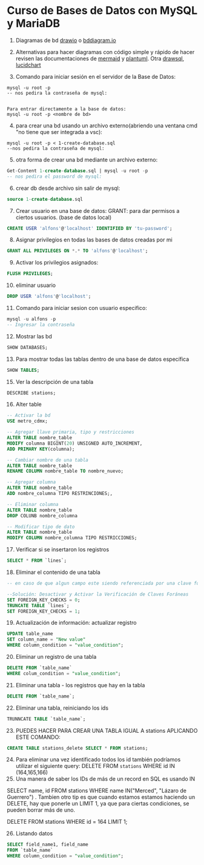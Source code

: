 # Curso de Bases de Datos con MySQL y MariaDB


1. Diagramas de bd [drawio](https://www.drawio.com/) o [bddiagram.io](https://dbdiagram.io/d)
2. Alternativas para hacer diagramas con código simple y rápido de hacer revisen las documentaciones de [mermaid](https://mermaid.live/) y [plantuml](https://plantuml.com/es/). Otra [drawsql](https://drawsql.app/), [lucidchart](https://www.lucidchart.com/)

3. Comando para iniciar sesión en el servidor de la Base de Datos:
```
mysql -u root -p
-- nos pedira la contraseña de mysql:


Para entrar directamente a la base de datos:
mysql -u root -p <nombre de bd>
```
4. para crear una bd usando un archivo externo(abriendo una ventana cmd "no tiene que ser integrada a vsc):
```
mysql -u root -p < 1-create-database.sql
--nos pedira la contraseña de mysql:
```
5. otra forma de crear una bd mediante un archivo externo:
```sql
Get-Content 1-create-database.sql | mysql -u root -p 
-- nos pedira el password de mysql:
```
6. crear db desde archivo sin salir de mysql:
```sql
source 1-create-database.sql
```


7. Crear usuario en una base de datos: GRANT: para dar permisos a ciertos usuarios. (base de datos local)
```sql
CREATE USER 'alfons'@'localhost' IDENTIFIED BY 'tu-password';
```
8. Asignar privilegios en todas las bases de datos creadas por mi
```sql
GRANT ALL PRIVILEGES ON *.* TO 'alfons'@'localhost';
```
9. Activar los privilegios asignados:
```sql
FLUSH PRIVILEGES;
```

10. eliminar usuario
```sql
DROP USER 'alfons'@'localhost';
```
11. Comando para iniciar sesion con usuario especifico:
```sql
mysql -u alfons -p
-- Ingresar la contraseña
```

12. Mostrar las bd
```sql
SHOW DATABASES;
```
13. Para mostrar todas las tablas dentro de una base de datos específica 
```sql
SHOW TABLES;
```

15. Ver la descripción de una tabla 
```sql
DESCRIBE stations;
```
16. Alter table
```sql
-- Activar la bd
USE metro_cdmx;

-- Agregar llave primaria, tipo y restricciones
ALTER TABLE nombre_table
MODIFY columna BIGINT(20) UNSIGNED AUTO_INCREMENT,
ADD PRIMARY KEY(columna);

-- Cambiar nombre de una tabla
ALTER TABLE nombre_table
RENAME COLUMN nombre_table TO nombre_nuevo;

-- Agregar columna
ALTER TABLE nombre_table
ADD nombre_columna TIPO RESTRINCIONES;,

-- Eliminar columna
ALTER TABLE nombre_table
DROP COLUNB nombre_columna

-- Modificar tipo de dato
ALTER TABLE nombre_table
MODIFY COLUMN nombre_columna TIPO RESTRICCIONES;
```


17. Verificar si se insertaron los registros
```sql
SELECT * FROM `lines`;
```

18. Eliminar el contenido de una tabla
```sql
-- en caso de que algun campo este siendo referenciada por una clave foranea. No se puede eliminar por restricciones de integridad referencial 

--Solución: Desactivar y Activar la Verificación de Claves Foráneas
SET FOREIGN_KEY_CHECKS = 0;
TRUNCATE TABLE `lines`;
SET FOREIGN_KEY_CHECKS = 1;
```
19. Actualización de información: actualizar registro
```sql
UPDATE table_name
SET column_name = "New value"
WHERE column_condition = "value_condition";
```

20. Eliminar un registro de una tabla 
```sql
DELETE FROM `table_name`
WHERE colum_condition = "value_condition";
```
21. Eliminar una tabla - los registros que hay en la tabla
```sql
DELETE FROM `table_name`;
```
22. Eliminar una tabla, reiniciando los ids
```sql
TRUNNCATE TABLE `table_name`;
```
23. PUEDES HACER PARA CREAR UNA TABLA IGUAL A stations APLICANDO ESTE COMANDO:
```sql
CREATE TABLE stations_delete SELECT * FROM stations;
```

24. Para eliminar una vez identificado todos los id también podríamos utilizar el siguiente query:
DELETE FROM `stations` WHERE id IN (164,165,166)
25. Una manera de saber los IDs de más de un record en SQL es usando IN


SELECT name, id FROM stations WHERE name IN("Merced", "Lázaro de Guerrero")
. Tambien otro tip es que cuando estamos estamos haciendo un DELETE, hay que ponerle un LIMIT 1, ya que para ciertas condiciones, se pueden borrar más de uno.


DELETE FROM stations
WHERE id = 164
LIMIT 1;


26. Listando datos
```sql
SELECT field_name1, field_name
FROM `table_name`
WHERE column_condition = "value_condition";
```







```sql

```
```sql

```
```sql

```